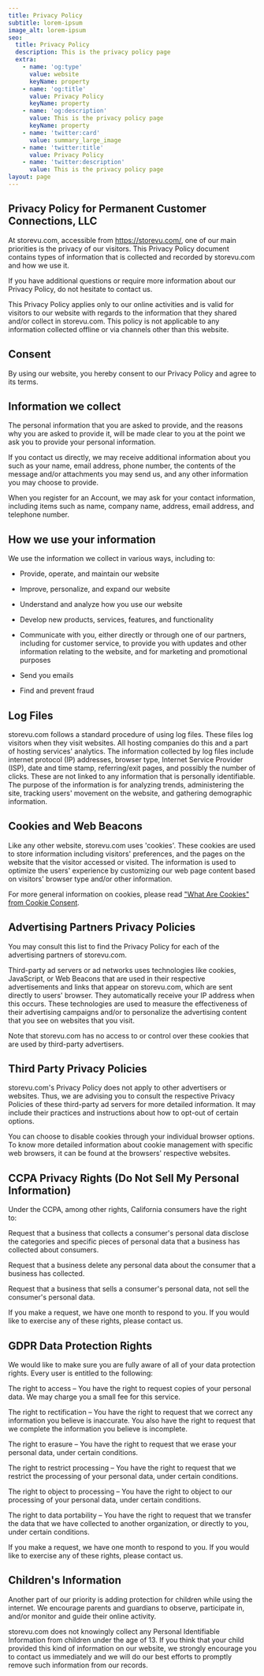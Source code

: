 ```yaml
---
title: Privacy Policy
subtitle: lorem-ipsum
image_alt: lorem-ipsum
seo:
  title: Privacy Policy
  description: This is the privacy policy page
  extra:
    - name: 'og:type'
      value: website
      keyName: property
    - name: 'og:title'
      value: Privacy Policy
      keyName: property
    - name: 'og:description'
      value: This is the privacy policy page
      keyName: property
    - name: 'twitter:card'
      value: summary_large_image
    - name: 'twitter:title'
      value: Privacy Policy
    - name: 'twitter:description'
      value: This is the privacy policy page
layout: page
---
```

## Privacy Policy for Permanent Customer Connections, LLC

At storevu.com, accessible from https://storevu.com/, one of our main priorities is the privacy of our visitors. This Privacy Policy document contains types of information that is collected and recorded by storevu.com and how we use it.

If you have additional questions or require more information about our Privacy Policy, do not hesitate to contact us.

This Privacy Policy applies only to our online activities and is valid for visitors to our website with regards to the information that they shared and/or collect in storevu.com. This policy is not applicable to any information collected offline or via channels other than this website. 

## Consent

By using our website, you hereby consent to our Privacy Policy and agree to its terms.

## Information we collect

The personal information that you are asked to provide, and the reasons why you are asked to provide it, will be made clear to you at the point we ask you to provide your personal information.

If you contact us directly, we may receive additional information about you such as your name, email address, phone number, the contents of the message and/or attachments you may send us, and any other information you may choose to provide.

When you register for an Account, we may ask for your contact information, including items such as name, company name, address, email address, and telephone number.

## How we use your information

We use the information we collect in various ways, including to:

*   Provide, operate, and maintain our website

*   Improve, personalize, and expand our website

*   Understand and analyze how you use our website

*   Develop new products, services, features, and functionality

*   Communicate with you, either directly or through one of our partners, including for customer service, to provide you with updates and other information relating to the website, and for marketing and promotional purposes

*   Send you emails

*   Find and prevent fraud

## Log Files

storevu.com follows a standard procedure of using log files. These files log visitors when they visit websites. All hosting companies do this and a part of hosting services' analytics. The information collected by log files include internet protocol (IP) addresses, browser type, Internet Service Provider (ISP), date and time stamp, referring/exit pages, and possibly the number of clicks. These are not linked to any information that is personally identifiable. The purpose of the information is for analyzing trends, administering the site, tracking users' movement on the website, and gathering demographic information.

## Cookies and Web Beacons

Like any other website, storevu.com uses 'cookies'. These cookies are used to store information including visitors' preferences, and the pages on the website that the visitor accessed or visited. The information is used to optimize the users' experience by customizing our web page content based on visitors' browser type and/or other information.

For more general information on cookies, please read ["What Are Cookies" from Cookie Consent](https://www.privacypolicyonline.com/what-are-cookies/).

## Advertising Partners Privacy Policies

You may consult this list to find the Privacy Policy for each of the advertising partners of storevu.com.

Third-party ad servers or ad networks uses technologies like cookies, JavaScript, or Web Beacons that are used in their respective advertisements and links that appear on storevu.com, which are sent directly to users' browser. They automatically receive your IP address when this occurs. These technologies are used to measure the effectiveness of their advertising campaigns and/or to personalize the advertising content that you see on websites that you visit.

Note that storevu.com has no access to or control over these cookies that are used by third-party advertisers.

## Third Party Privacy Policies

storevu.com's Privacy Policy does not apply to other advertisers or websites. Thus, we are advising you to consult the respective Privacy Policies of these third-party ad servers for more detailed information. It may include their practices and instructions about how to opt-out of certain options.

You can choose to disable cookies through your individual browser options. To know more detailed information about cookie management with specific web browsers, it can be found at the browsers' respective websites.

## CCPA Privacy Rights (Do Not Sell My Personal Information)

Under the CCPA, among other rights, California consumers have the right to:

Request that a business that collects a consumer's personal data disclose the categories and specific pieces of personal data that a business has collected about consumers.

Request that a business delete any personal data about the consumer that a business has collected.

Request that a business that sells a consumer's personal data, not sell the consumer's personal data.

If you make a request, we have one month to respond to you. If you would like to exercise any of these rights, please contact us.

## GDPR Data Protection Rights

We would like to make sure you are fully aware of all of your data protection rights. Every user is entitled to the following:

The right to access – You have the right to request copies of your personal data. We may charge you a small fee for this service.

The right to rectification – You have the right to request that we correct any information you believe is inaccurate. You also have the right to request that we complete the information you believe is incomplete.

The right to erasure – You have the right to request that we erase your personal data, under certain conditions.

The right to restrict processing – You have the right to request that we restrict the processing of your personal data, under certain conditions.

The right to object to processing – You have the right to object to our processing of your personal data, under certain conditions.

The right to data portability – You have the right to request that we transfer the data that we have collected to another organization, or directly to you, under certain conditions.

If you make a request, we have one month to respond to you. If you would like to exercise any of these rights, please contact us.

## Children's Information

Another part of our priority is adding protection for children while using the internet. We encourage parents and guardians to observe, participate in, and/or monitor and guide their online activity.

storevu.com does not knowingly collect any Personal Identifiable Information from children under the age of 13. If you think that your child provided this kind of information on our website, we strongly encourage you to contact us immediately and we will do our best efforts to promptly remove such information from our records.
